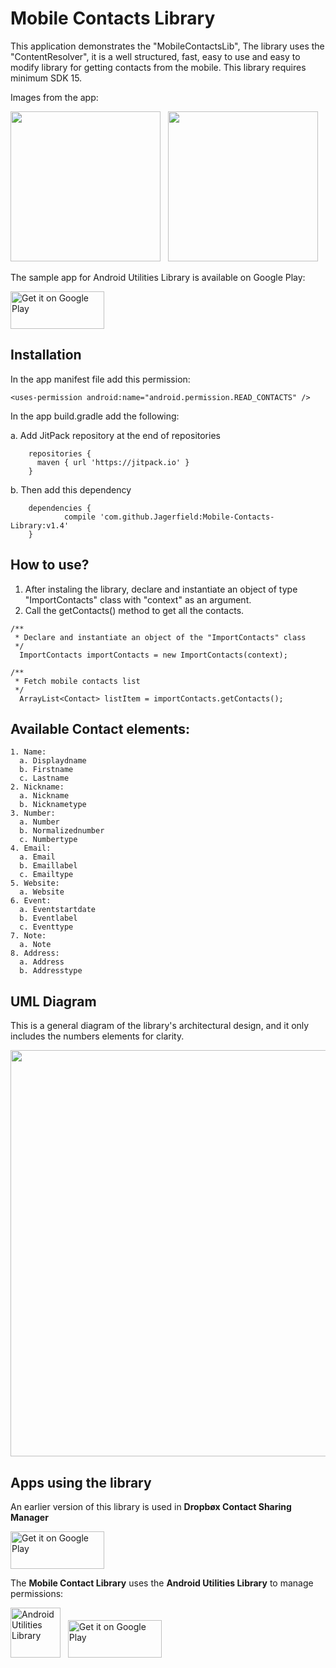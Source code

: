 # Mobile Contacts Library

This application demonstrates the "MobileContactsLib", The library uses the "ContentResolver", it is a well structured, fast, easy to use and easy to modify library for getting contacts from the mobile. This library requires minimum SDK 15.

Images from the app:

<img src="https://github.com/Jagerfield/Mobile-Contacts-Library/blob/master/Snapshots/Screenshot_ContactList.png" width="240"/> &#160;
<img src="https://github.com/Jagerfield/Mobile-Contacts-Library/blob/master/Snapshots/Screenshot_ContactDetails.png" width="240"/>

The sample app for Android Utilities Library is available on Google Play:

<a href='https://play.google.com/store/apps/details?id=jagerfield.mobilecontactslibrar'><img alt='Get it on Google Play' src='https://play.google.com/intl/en_us/badges/images/generic/en_badge_web_generic.png' width="150" height="60"/></a>

## Installation

In the app manifest file add this permission: 

  ```
  <uses-permission android:name="android.permission.READ_CONTACTS" />
  ``` 
In the app build.gradle add the following:

  a. Add JitPack repository at the end of repositories 

```
    repositories {
      maven { url 'https://jitpack.io' }
    }
 ```
 
  b. Then add this dependency
 
```
    dependencies {
	        compile 'com.github.Jagerfield:Mobile-Contacts-Library:v1.4'
	}
```

## How to use?

1. After instaling the library, declare and instantiate an object of type "ImportContacts" class with "context" as an argument.
2. Call the getContacts() method to get all the contacts.

  ```
  /**
   * Declare and instantiate an object of the "ImportContacts" class
   */
    ImportContacts importContacts = new ImportContacts(context);

  /**
   * Fetch mobile contacts list
   */
    ArrayList<Contact> listItem = importContacts.getContacts();
  ```

## Available Contact elements:

  ```
  1. Name: 
    a. Displaydname
    b. Firstname
    c. Lastname
  2. Nickname: 
    a. Nickname
    b. Nicknametype
  3. Number: 
    a. Number
    b. Normalizednumber
    c. Numbertype
  4. Email: 
    a. Email
    b. Emaillabel
    c. Emailtype
  5. Website:
    a. Website
  6. Event:
    a. Eventstartdate
    b. Eventlabel
    c. Eventtype
  7. Note:
    a. Note
  8. Address:
    a. Address
    b. Addresstype
  ```

## UML Diagram

This is a general diagram of the library's architectural design, and it only includes the numbers elements for clarity. 

<img src="https://github.com/Jagerfield/Mobile-Contacts-Library/blob/master/Snapshots/ContactLib_UML.PNG" width="650">

## Apps using the library
 An earlier version of this library is used in **Dropbøx Contact Sharing Manager**

<a href='https://play.google.com/store/apps/details?id=jagerfield.dcm'><img alt='Get it on Google Play' src='https://play.google.com/intl/en_us/badges/images/generic/en_badge_web_generic.png' width="150" height="60"/></a>

The **Mobile Contact Library** uses the **Android Utilities Library** to manage permissions:

<a href='https://github.com/Jagerfield/Android-Utilities-Library'><img alt='Android Utilities Library' src="https://github.com/Jagerfield/Mobile-Contacts-Library/blob/master/Snapshots/Octocat.png" width="80"/></a> &#160; <a href='https://play.google.com/store/apps/details?id=jagerfield.utilities'><img alt='Get it on Google Play' src='https://play.google.com/intl/en_us/badges/images/generic/en_badge_web_generic.png' width="150" height="60"/></a>
